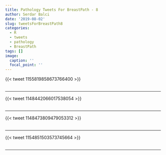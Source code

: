 ```yaml
---
title: Pathology Tweets For BreastPath - 8
author: Serdar Balci
date: '2019-08-02'
slug: tweetsForBreastPath8
categories:
  - R
  - tweets
  - pathology
  - BreastPath
tags: []
image:
  caption: ''
  focal_point: ''
---
```



{{< tweet 1155819858673766400 >}}
<br>
<br>
<hr>
{{< tweet 1148442066017538054 >}}
<br>
<br>
<hr>
{{< tweet 1148473809479053312 >}}
<br>
<br>
<hr>
{{< tweet 1154851503573745664 >}}
<br>
<br>
<hr>
